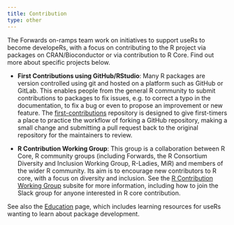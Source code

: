 ```yaml
---
title: Contribution
type: other
---
```


The Forwards on-ramps team work on initiatives to support useRs to become developeRs, with a focus on contributing to the R project via packages on CRAN/Bioconductor or via contribution to R Core. Find out more about specific projects below.

* **First Contributions using GitHub/RStudio**: Many R packages are version controlled using git and hosted on a platform such as GitHub or GitLab. This enables people from the general R community to submit contributions to packages to fix issues, e.g. to correct a typo in the documentation, to fix a bug or even to propose an improvement or new feature. The [first-contributions](https://github.com/forwards/first-contributions) repository is designed to give first-timers a place to practice the workflow of forking a GitHub repository, making a small change and submitting a pull request back to the original repository for the maintainers to review.

* **R Contribution Working Group**: This group is a collaboration between R Core, R community groups (including Forwards, the R Consortium Diversity and Inclusion Working Group, R-Ladies, MiR) and members of the wider R community. Its aim is to encourage new contributors to R core, with a focus on diversity and inclusion. See the [R Contribution Working Group](https://forwards.github.io/rcontribution) subsite for more information, including how to join the Slack group for anyone interested in R core contribution.

See also the [Education](/edu) page, which includes learning resources for useRs wanting to learn about package development.

